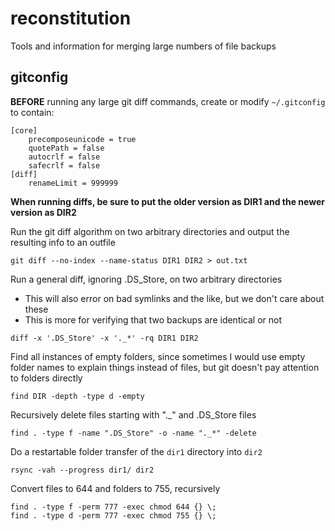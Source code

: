 # reconstitution
Tools and information for merging large numbers of file backups

## gitconfig

**BEFORE** running any large git diff commands, create or modify `~/.gitconfig` to contain:
```
[core]
    precomposeunicode = true
    quotePath = false
    autocrlf = false
    safecrlf = false
[diff]
    renameLimit = 999999
```


**When running diffs, be sure to put the older version as DIR1 and the newer version as DIR2**

Run the git diff algorithm on two arbitrary directories and output the resulting info to an outfile
```
git diff --no-index --name-status DIR1 DIR2 > out.txt
```

Run a general diff, ignoring .DS_Store, on two arbitrary directories
* This will also error on bad symlinks and the like, but we don't care about these
* This is more for verifying that two backups are identical or not
```
diff -x '.DS_Store' -x '._*' -rq DIR1 DIR2
```

Find all instances of empty folders, since sometimes I would use empty folder names to explain things instead of files, but git doesn't pay attention to folders directly
```
find DIR -depth -type d -empty
```

Recursively delete files starting with "._" and .DS_Store files
```
find . -type f -name ".DS_Store" -o -name "._*" -delete
```

Do a restartable folder transfer of the `dir1` directory into `dir2`
```
rsync -vah --progress dir1/ dir2
```


Convert files to 644 and folders to 755, recursively
```
find . -type f -perm 777 -exec chmod 644 {} \;
find . -type d -perm 777 -exec chmod 755 {} \;
```
